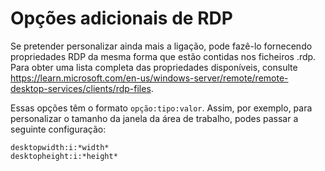 # Opções adicionais de RDP

Se pretender personalizar ainda mais a ligação, pode fazê-lo fornecendo propriedades RDP da mesma forma que estão contidas nos ficheiros .rdp. Para obter uma lista completa das propriedades disponíveis, consulte https://learn.microsoft.com/en-us/windows-server/remote/remote-desktop-services/clients/rdp-files.

Essas opções têm o formato `opção:tipo:valor`. Assim, por exemplo, para personalizar o tamanho da janela da área de trabalho, podes passar a seguinte configuração:
```
desktopwidth:i:*width*
desktopheight:i:*height*
```
